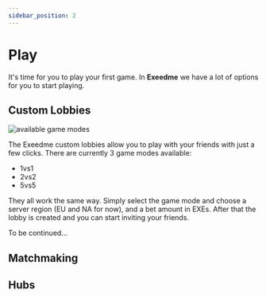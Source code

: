 ```yaml
---
sidebar_position: 2
---
```


# Play

It's time for you to play your first game. In **Exeedme** we have a lot of options for you to start playing.

## Custom Lobbies

![available game modes](/img/platform/custom_lobbies.png)

The Exeedme custom lobbies allow you to play with your friends with just a few clicks. There are currently 3 game modes available:

- 1vs1
- 2vs2
- 5vs5

They all work the same way. Simply select the game mode and choose a server region (EU and NA for now), and a bet amount in EXEs. After that the lobby is created and you can start inviting your friends.

To be continued...

## Matchmaking

## Hubs
